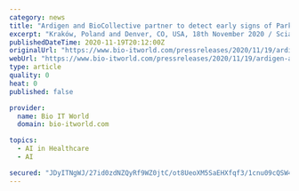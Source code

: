 ```yaml
---
category: news
title: "Ardigen and BioCollective partner to detect early signs of Parkinson’s Disease for better diagnosis and treatment"
excerpt: "Kraków, Poland and Denver, CO, USA, 18th November 2020 / Sciad Newswire / Ardigen and The BioCollective today announced a research collaboration aimed at the development of the world’s first microbiome-based biomarker candidates for Parkinson’s Disease."
publishedDateTime: 2020-11-19T20:12:00Z
originalUrl: "https://www.bio-itworld.com/pressreleases/2020/11/19/ardigen-and-biocollective-partner-to-detect-early-signs-of-parkinson-s-disease-for-better-diagnosis-and-treatment"
webUrl: "https://www.bio-itworld.com/pressreleases/2020/11/19/ardigen-and-biocollective-partner-to-detect-early-signs-of-parkinson-s-disease-for-better-diagnosis-and-treatment"
type: article
quality: 0
heat: 0
published: false

provider:
  name: Bio IT World
  domain: bio-itworld.com

topics:
  - AI in Healthcare
  - AI

secured: "JDyITNgWJ/27id0zdNZQyRf9WZ0jtC/ot8UeoXM5SaEHXfqf3/1cnu09cQSW4L2wrB2/h1xbKACnDrH78tgMHCLhab4qqQG5YwZ+SXjVj/DSwTiQpEz4jINJjuR2SoZx4d60Brh71kulET1QcejtfqQhaleFtcbx/C0qPLjpZYjJuGzyObRmNv+5TRXKFdskbcWFnM3RXhcNt/HRcg4tObUwFGwFYLvHvA35VBN8Yr59K3RSiLTJ5iVrPGfgA6NIzW4hf7ZnnQ0Bd4YeIoJKXbbOYeoKlPuwsgzi02D1pWOsoDTJs0YCvqaSlJ9/uy+PqpYiom8xifdyaOoQDe5zz+9jrbPAiztzRc+n5dWenoc=;zCBjvhT0iakBre9/CQXlPA=="
---
```


